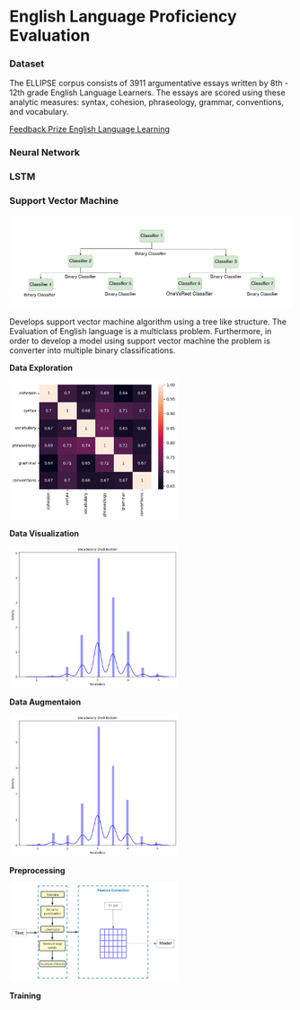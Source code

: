 # English Language Proficiency Evaluation

### Dataset

The ELLIPSE corpus consists of 3911 argumentative essays written by 8th - 12th grade English Language Learners. The essays are scored using these analytic measures: syntax, cohesion, phraseology, grammar, conventions, and vocabulary.

[Feedback Prize English Language Learning](https://www.kaggle.com/competitions/feedback-prize-english-language-learning/data)

### Neural Network
### LSTM
### Support Vector Machine

<img src='./imagesGit/classifiersTree.png' alt='classifiers tree' width='700' />


Develops support vector machine algorithm using a tree like structure. 
The Evaluation of English language is a multiclass problem. Furthermore, in order to develop a model using support vector machine the problem is converter into multiple binary classifications.  

**Data Exploration**

<img src='./imagesGit/dataExploration.png' alt='correlation matrix' width='300' />

**Data Visualization**

<img src='./imagesGit/dataVisualizationVocab.png' alt='word count' width='300' />

**Data Augmentaion**

<img src='./imagesGit/dataVisualizationVocabAfterAug.png' alt='after augmentaion word count' width='300' />

**Preprocessing**

<img src='./imagesGit/dataPreprocessing.png' alt='data preprocessing' width='300' /> 

**Training**


